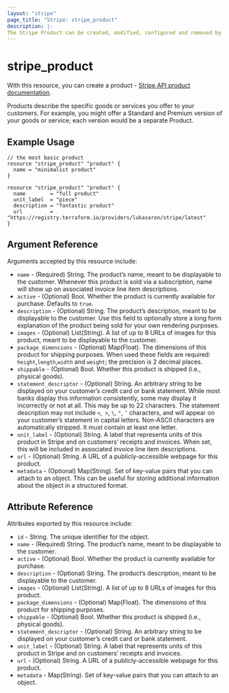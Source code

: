 ```yaml
---
layout: "stripe"
page_title: "Stripe: stripe_product"
description: |-
The Stripe Product can be created, modified, configured and removed by this resource.
---
```


# stripe_product

With this resource, you can create a product - [Stripe API product documentation](https://stripe.com/docs/api/products).

Products describe the specific goods or services you offer to your customers. For example, 
you might offer a Standard and Premium version of your goods or service; each version would be a separate Product.

## Example Usage

```hcl
// the most basic product
resource "stripe_product" "product" {
  name = "minimalist product"
}

resource "stripe_product" "product" {
  name        = "full product"
  unit_label  = "piece"
  description = "fantastic product"
  url         = "https://registry.terraform.io/providers/lukasaron/stripe/latest"
}

```

## Argument Reference

Arguments accepted by this resource include:

* `name` - (Required) String. The product’s name, meant to be displayable to the customer. Whenever this product is sold via a subscription, name will show up on associated invoice line item descriptions.
* `active` - (Optional) Bool. Whether the product is currently available for purchase. Defaults to `true`.
* `description` - (Optional) String. The product’s description, meant to be displayable to the customer. Use this field to optionally store a long form explanation of the product being sold for your own rendering purposes.
* `images` - (Optional) List(String). A list of up to 8 URLs of images for this product, meant to be displayable to the customer.
* `package_dimensions` - (Optional) Map(Float). The dimensions of this product for shipping purposes. When used these fields are required: `height`,`length`,`width` and `weight`; the precision is 2 decimal places.
* `shippable` - (Optional) Bool. Whether this product is shipped (i.e., physical goods).
* `statement_descriptor` - (Optional) String. An arbitrary string to be displayed on your customer’s credit card or bank statement. While most banks display this information consistently, some may display it incorrectly or not at all. This may be up to 22 characters. The statement description may not include `<`,` >`, `\`, `"`, `’` characters, and will appear on your customer’s statement in capital letters. Non-ASCII characters are automatically stripped. It must contain at least one letter.
* `unit_label` - (Optional) String. A label that represents units of this product in Stripe and on customers’ receipts and invoices. When set, this will be included in associated invoice line item descriptions.
* `url` - (Optional) String. A URL of a publicly-accessible webpage for this product.
* `metadata` - (Optional) Map(String). Set of key-value pairs that you can attach to an object. This can be useful for storing additional information about the object in a structured format.

## Attribute Reference

Attributes exported by this resource include:

* `id` - String. The unique identifier for the object.
* `name` - (Required) String. The product’s name, meant to be displayable to the customer. 
* `active` - (Optional) Bool. Whether the product is currently available for purchase. 
* `description` - (Optional) String. The product’s description, meant to be displayable to the customer.
* `images` - (Optional) List(String). A list of up to 8 URLs of images for this product.
* `package_dimensions` - (Optional) Map(Float). The dimensions of this product for shipping purposes.
* `shippable` - (Optional) Bool. Whether this product is shipped (i.e., physical goods).
* `statement_descriptor` - (Optional) String. An arbitrary string to be displayed on your customer’s credit card or bank statement.
* `unit_label` - (Optional) String. A label that represents units of this product in Stripe and on customers’ receipts and invoices. 
* `url` - (Optional) String. A URL of a publicly-accessible webpage for this product.
* `metadata` - Map(String). Set of key-value pairs that you can attach to an object.